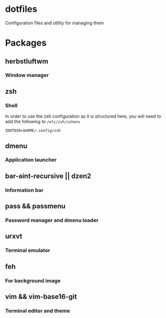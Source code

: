 dotfiles
========

Configuration files and utility for managing them


# Packages

## herbstluftwm
### Window manager

## zsh
### Shell

In order to use the zsh configuration as it is structured here, you will need to add the following to `/etc/zsh/zshenv`

    ZDOTDIR=$HOME/.config/zsh

## dmenu
### Application launcher

## bar-aint-recursive || dzen2
### Information bar

## pass && passmenu
### Password manager and dmenu loader

## urxvt
### Terminal emulator

## feh
### For background image

## vim && vim-base16-git
### Terminal editor and theme
